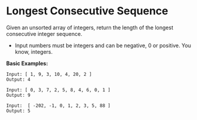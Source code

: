# Longest Consecutive Sequence

Given an unsorted array of integers, return the length of the longest consecutive integer sequence.

 - Input numbers must be integers and can be negative, 0 or positive. You know, integers.

**Basic Examples:**
```
Input: [ 1, 9, 3, 10, 4, 20, 2 ]
Output: 4

Input: [ 0, 3, 7, 2, 5, 8, 4, 6, 0, 1 ]
Output: 9

Input:  [ -202, -1, 0, 1, 2, 3, 5, 88 ]
Output: 5
```
